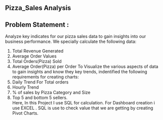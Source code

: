 ## Pizza_Sales Analysis ##
## Problem Statement   :
Analyze key indicates for our pizza sales data to gain insights into our business performance.
We specially calculate the following data:
1. Total Revenue Generated
2. Average Order Values
3. Total Orders(Pizza) Sold
4. Average Order(Pizza) per Order
To Visualize the various aspects of data to gain insights and know they key trends, indentified the following requirements for creating charts:
1. Daily Trend For Total orders
2. Hourly Trend
3. % of sales by Pizza Category and Size
4. Top 5 and bottom 5 sellers.   
Here, In this Project I use  SQL for calculation. For Dashboard creation i use EXCEL .
SQL is use to check value that we are getting by creating Pivot Charts. 

